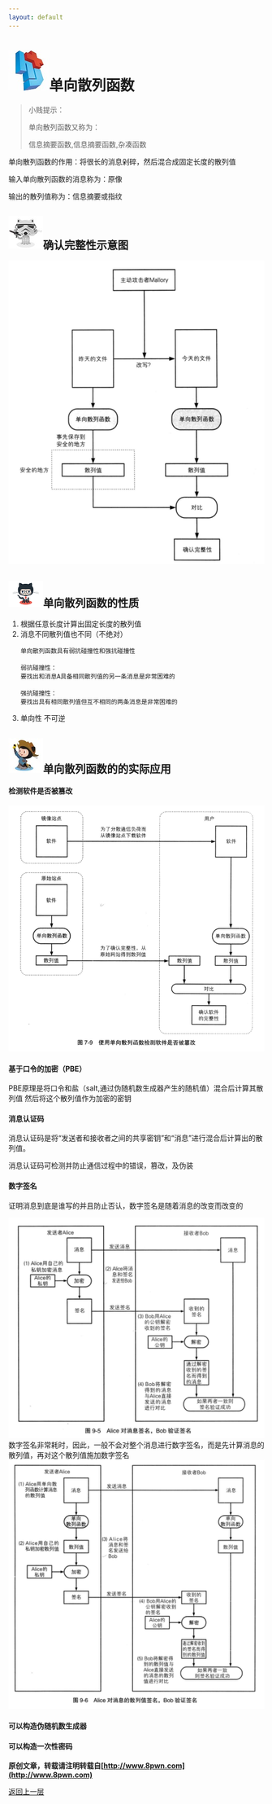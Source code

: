 ```yaml
---
layout: default
---
```

# ![](../img/hj.jpg)单向散列函数
>小贱提示：
>
>单向散列函数又称为：
>
>信息摘要函数,信息摘要函数,杂凑函数

单向散列函数的作用：将很长的消息剁碎，然后混合成固定长度的散列值

输入单向散列函数的消息称为：原像

输出的散列值称为：信息摘要或指纹

## ![](../img/github6.png)确认完整性示意图
![](../img/wanzhengxing.png)
## ![](../img/github7.png)单向散列函数的性质
1. 根据任意长度计算出固定长度的散列值
2. 消息不同散列值也不同（不绝对）
    ```
    单向散列函数具有弱抗碰撞性和强抗碰撞性

    弱抗碰撞性：
    要找出和消息A具备相同散列值的另一条消息是非常困难的

    强抗碰撞性：
    要找出具有相同散列值但互不相同的两条消息是非常困难的
    ```
3. 单向性
    不可逆

## ![](../img/github8.png)单向散列函数的的实际应用
#### 检测软件是否被篡改
![](../img/jianceruanjian.png)

#### 基于口令的加密（PBE）
PBE原理是将口令和盐（salt,通过伪随机数生成器产生的随机值）混合后计算其散列值
然后将这个散列值作为加密的密钥
#### 消息认证码
消息认证码是将“发送者和接收者之间的共享密钥”和“消息”进行混合后计算出的散列值。

消息认证码可检测并防止通信过程中的错误，篡改，及伪装

#### 数字签名
证明消息到底是谁写的并且防止否认，数字签名是随着消息的改变而改变的


![](../img/xiaoxiqianming.png)
数字签名非常耗时，因此，一般不会对整个消息进行数字签名，而是先计算消息的散列值，再对这个散列值施加数字签名
![](../img/sanliezhiqianming.png)
#### 可以构造伪随机数生成器
#### 可以构造一次性密码
__原创文章，转载请注明转载自[http://www.8pwn.com](http://www.8pwn.com)__

[返回上一层](./crypto)
